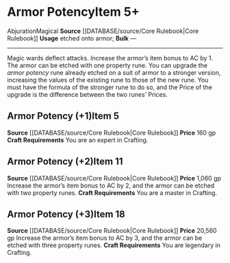 ﻿---
id: '278'
item_category: Runes
item_subcategory: Fundamental Armor Runes
level: '18'
name: Armor Potency
price: 20,560 gp
rarity: Common
school: Abjuration
source: '[[DATABASE/source/Core Rulebook|Core Rulebook]]'
subcategory: rune
trait:
- '[[DATABASE/trait/Abjuration|Abjuration]]'
- '[[DATABASE/trait/Magical|Magical]]'
type: Item
usage: etched onto armor

---
# Armor Potency<span class="item-type">Item 5+</span>

<span class="item-trait">Abjuration</span><span class="item-trait">Magical</span>
**Source** [[DATABASE/source/Core Rulebook|Core Rulebook]] 
**Usage** etched onto armor; **Bulk** —

---
Magic wards deflect attacks. Increase the armor’s item bonus to AC by 1. The armor can be etched with one property rune.
 You can upgrade the _armor potency_ rune already etched on a suit of armor to a stronger version, increasing the values of the existing rune to those of the new rune. You must have the formula of the stronger rune to do so, and the Price of the upgrade is the difference between the two runes’ Prices.

## Armor Potency (+1)<span class="item-type">Item 5</span>

**Source** [[DATABASE/source/Core Rulebook|Core Rulebook]] 
**Price** 160 gp
**Craft Requirements** You are an expert in Crafting.

## Armor Potency (+2)<span class="item-type">Item 11</span>

**Source** [[DATABASE/source/Core Rulebook|Core Rulebook]] 
**Price** 1,060 gp
Increase the armor’s item bonus to AC by 2, and the armor can be etched with two property runes.
**Craft Requirements** You are a master in Crafting.

## Armor Potency (+3)<span class="item-type">Item 18</span>

**Source** [[DATABASE/source/Core Rulebook|Core Rulebook]] 
**Price** 20,560 gp
Increase the armor’s item bonus to AC by 3, and the armor can be etched with three property runes.
**Craft Requirements** You are legendary in Crafting.